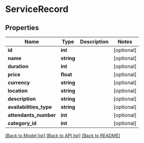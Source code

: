 # ServiceRecord

## Properties
Name | Type | Description | Notes
------------ | ------------- | ------------- | -------------
**id** | **int** |  | [optional] 
**name** | **string** |  | [optional] 
**duration** | **int** |  | [optional] 
**price** | **float** |  | [optional] 
**currency** | **string** |  | [optional] 
**location** | **string** |  | [optional] 
**description** | **string** |  | [optional] 
**availabilities_type** | **string** |  | [optional] 
**attendants_number** | **int** |  | [optional] 
**category_id** | **int** |  | [optional] 

[[Back to Model list]](../../README.md#documentation-for-models) [[Back to API list]](../../README.md#documentation-for-api-endpoints) [[Back to README]](../../README.md)

